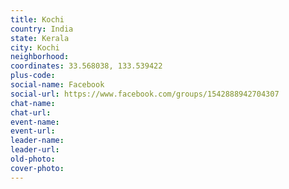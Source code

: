 ```yaml
---
title: Kochi
country: India
state: Kerala
city: Kochi
neighborhood: 
coordinates: 33.568038, 133.539422
plus-code:
social-name: Facebook
social-url: https://www.facebook.com/groups/1542888942704307
chat-name:
chat-url:
event-name:
event-url:
leader-name:
leader-url:
old-photo: 
cover-photo:
---
```

